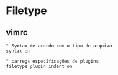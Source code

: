 # Filetype
## vimrc
```vim
" Syntax de acordo com o tipo de arquivo
syntax on

" carrega específicações de plugins
filetype plugin indent on
```
